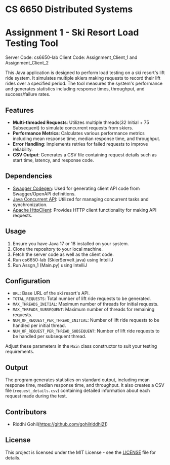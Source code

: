 # CS 6650 Distributed Systems

# Assignment 1 - Ski Resort Load Testing Tool

Server Code: cs6650-lab
Client Code: Assignment_Client_1 and Assignment_Client_2

This Java application is designed to perform load testing on a ski resort's lift ride system. It simulates multiple skiers making requests to record their lift rides over a specified period. The tool measures the system's performance and generates statistics including response times, throughput, and success/failure rates.

## Features

- **Multi-threaded Requests**: Utilizes multiple threads(32 Initial + 75 Subsequent) to simulate concurrent requests from skiers.
- **Performance Metrics**: Calculates various performance metrics including mean response time, median response time, and throughput.
- **Error Handling**: Implements retries for failed requests to improve reliability.
- **CSV Output**: Generates a CSV file containing request details such as start time, latency, and response code.

## Dependencies

- [Swagger Codegen](https://github.com/swagger-api/swagger-codegen): Used for generating client API code from Swagger/OpenAPI definitions.
- [Java Concurrent API](https://docs.oracle.com/javase/8/docs/api/java/util/concurrent/package-summary.html): Utilized for managing concurrent tasks and synchronization.
- [Apache HttpClient](https://hc.apache.org/httpcomponents-client-4.5.x/index.html): Provides HTTP client functionality for making API requests.

## Usage

1. Ensure you have Java 17 or 18 installed on your system.
2. Clone the repository to your local machine.
3. Fetch the server code as well as the client code.
4. Run cs6650-lab (SkierServelt.java) using IntelliJ
5. Run Assgn_1 (Main.py) using IntelliJ

## Configuration

- `URL`: Base URL of the ski resort's API.
- `TOTAL_REQUESTS`: Total number of lift ride requests to be generated.
- `MAX_THREADS_INITIAL`: Maximum number of threads for initial requests.
- `MAX_THREADS_SUBSEQUENT`: Maximum number of threads for remaining requests.
- `NUM_OF_REQUEST_PER_THREAD_INITIAL`: Number of lift ride requests to be handled per initial thread.
- `NUM_OF_REQUEST_PER_THREAD_SUBSEQUENT`: Number of lift ride requests to be handled per subsequent thread.

Adjust these parameters in the `Main` class constructor to suit your testing requirements.

## Output

The program generates statistics on standard output, including mean response time, median response time, and throughput. It also creates a CSV file (`request_details.csv`) containing detailed information about each request made during the test.

## Contributors

- Riddhi Gohil(https://github.com/gohilriddhi21)

## License

This project is licensed under the MIT License - see the [LICENSE](LICENSE) file for details.
